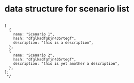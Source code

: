# data structure for scenario list
```

[
  {
    name: "Scenario 1",
    hash: "dfglkadfgkjn435rtegf",
    description: "this is a description",
  },
  {
    name: "Scenario 2",
    hash: "dfglkadfgfjn435rtegf",
    description: "this is yet another a description",
  },
];
 */
```
